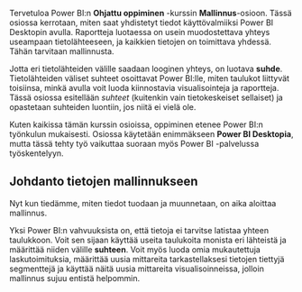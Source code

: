 Tervetuloa Power BI:n **Ohjattu oppiminen** -kurssin **Mallinnus**-osioon. Tässä osiossa kerrotaan, miten saat yhdistetyt tiedot käyttövalmiiksi Power BI Desktopin avulla. Raportteja luotaessa on usein muodostettava yhteys useampaan tietolähteeseen, ja kaikkien tietojen on toimittava yhdessä. Tähän tarvitaan mallinnusta.

Jotta eri tietolähteiden välille saadaan looginen yhteys, on luotava **suhde**. Tietolähteiden väliset suhteet osoittavat Power BI:lle, miten taulukot liittyvät toisiinsa, minkä avulla voit luoda kiinnostavia visualisointeja ja raportteja. Tässä osiossa esitellään *suhteet* (kuitenkin vain tietokeskeiset sellaiset) ja opastetaan suhteiden luontiin, jos niitä ei vielä ole.

Kuten kaikissa tämän kurssin osioissa, oppiminen etenee Power BI:n työnkulun mukaisesti. Osiossa käytetään enimmäkseen **Power BI Desktopia**, mutta tässä tehty työ vaikuttaa suoraan myös Power BI -palvelussa työskentelyyn.

## <a name="introduction-to-modeling-your-data"></a>Johdanto tietojen mallinnukseen
Nyt kun tiedämme, miten tiedot tuodaan ja muunnetaan, on aika aloittaa mallinnus.

Yksi Power BI:n vahvuuksista on, että tietoja ei tarvitse latistaa yhteen taulukkoon. Voit sen sijaan käyttää useita taulukoita monista eri lähteistä ja määrittää niiden välille **suhteen**. Voit myös luoda omia mukautettuja laskutoimituksia, määrittää uusia mittareita tarkastellaksesi tietojen tiettyjä segmenttejä ja käyttää näitä uusia mittareita visualisoinneissa, jolloin mallinnus sujuu entistä helpommin.

